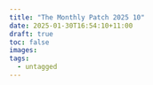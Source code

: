 ```yaml
---
title: "The Monthly Patch 2025 10"
date: 2025-01-30T16:54:10+11:00
draft: true
toc: false
images:
tags:
  - untagged
---
```


